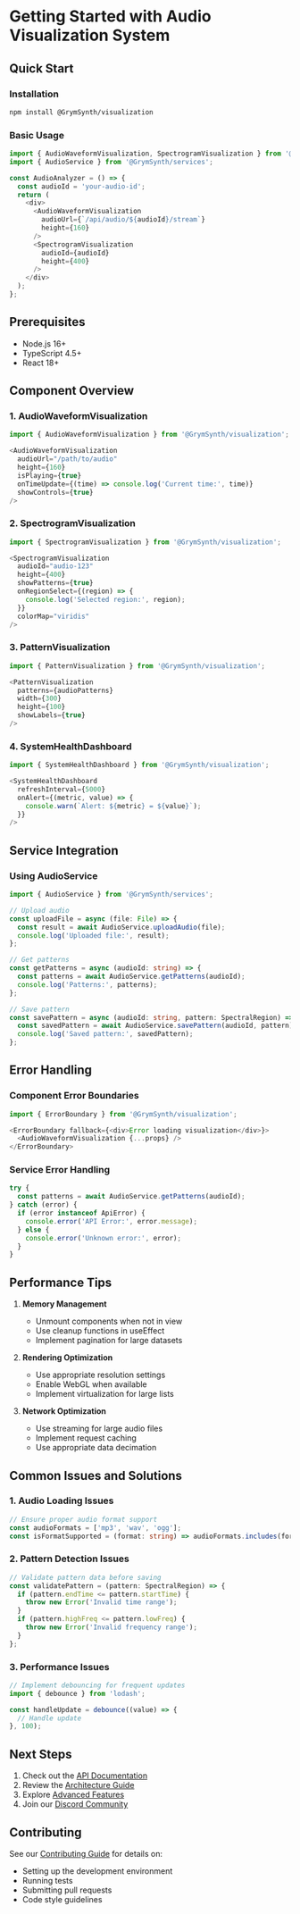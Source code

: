 # Getting Started with Audio Visualization System

## Quick Start

### Installation
```bash
npm install @GrymSynth/visualization
```

### Basic Usage
```typescript
import { AudioWaveformVisualization, SpectrogramVisualization } from '@GrymSynth/visualization';
import { AudioService } from '@GrymSynth/services';

const AudioAnalyzer = () => {
  const audioId = 'your-audio-id';
  return (
    <div>
      <AudioWaveformVisualization
        audioUrl={`/api/audio/${audioId}/stream`}
        height={160}
      />
      <SpectrogramVisualization
        audioId={audioId}
        height={400}
      />
    </div>
  );
};
```

## Prerequisites
- Node.js 16+
- TypeScript 4.5+
- React 18+

## Component Overview

### 1. AudioWaveformVisualization
```typescript
import { AudioWaveformVisualization } from '@GrymSynth/visualization';

<AudioWaveformVisualization
  audioUrl="/path/to/audio"
  height={160}
  isPlaying={true}
  onTimeUpdate={(time) => console.log('Current time:', time)}
  showControls={true}
/>
```

### 2. SpectrogramVisualization
```typescript
import { SpectrogramVisualization } from '@GrymSynth/visualization';

<SpectrogramVisualization
  audioId="audio-123"
  height={400}
  showPatterns={true}
  onRegionSelect={(region) => {
    console.log('Selected region:', region);
  }}
  colorMap="viridis"
/>
```

### 3. PatternVisualization
```typescript
import { PatternVisualization } from '@GrymSynth/visualization';

<PatternVisualization
  patterns={audioPatterns}
  width={300}
  height={100}
  showLabels={true}
/>
```

### 4. SystemHealthDashboard
```typescript
import { SystemHealthDashboard } from '@GrymSynth/visualization';

<SystemHealthDashboard
  refreshInterval={5000}
  onAlert={(metric, value) => {
    console.warn(`Alert: ${metric} = ${value}`);
  }}
/>
```

## Service Integration

### Using AudioService
```typescript
import { AudioService } from '@GrymSynth/services';

// Upload audio
const uploadFile = async (file: File) => {
  const result = await AudioService.uploadAudio(file);
  console.log('Uploaded file:', result);
};

// Get patterns
const getPatterns = async (audioId: string) => {
  const patterns = await AudioService.getPatterns(audioId);
  console.log('Patterns:', patterns);
};

// Save pattern
const savePattern = async (audioId: string, pattern: SpectralRegion) => {
  const savedPattern = await AudioService.savePattern(audioId, pattern);
  console.log('Saved pattern:', savedPattern);
};
```

## Error Handling

### Component Error Boundaries
```typescript
import { ErrorBoundary } from '@GrymSynth/visualization';

<ErrorBoundary fallback={<div>Error loading visualization</div>}>
  <AudioWaveformVisualization {...props} />
</ErrorBoundary>
```

### Service Error Handling
```typescript
try {
  const patterns = await AudioService.getPatterns(audioId);
} catch (error) {
  if (error instanceof ApiError) {
    console.error('API Error:', error.message);
  } else {
    console.error('Unknown error:', error);
  }
}
```

## Performance Tips

1. **Memory Management**
   - Unmount components when not in view
   - Use cleanup functions in useEffect
   - Implement pagination for large datasets

2. **Rendering Optimization**
   - Use appropriate resolution settings
   - Enable WebGL when available
   - Implement virtualization for large lists

3. **Network Optimization**
   - Use streaming for large audio files
   - Implement request caching
   - Use appropriate data decimation

## Common Issues and Solutions

### 1. Audio Loading Issues
```typescript
// Ensure proper audio format support
const audioFormats = ['mp3', 'wav', 'ogg'];
const isFormatSupported = (format: string) => audioFormats.includes(format);
```

### 2. Pattern Detection Issues
```typescript
// Validate pattern data before saving
const validatePattern = (pattern: SpectralRegion) => {
  if (pattern.endTime <= pattern.startTime) {
    throw new Error('Invalid time range');
  }
  if (pattern.highFreq <= pattern.lowFreq) {
    throw new Error('Invalid frequency range');
  }
};
```

### 3. Performance Issues
```typescript
// Implement debouncing for frequent updates
import { debounce } from 'lodash';

const handleUpdate = debounce((value) => {
  // Handle update
}, 100);
```

## Next Steps

1. Check out the [API Documentation](./API.md)
2. Review the [Architecture Guide](./ARCHITECTURE.md)
3. Explore [Advanced Features](./ADVANCED.md)
4. Join our [Discord Community](https://discord.gg/GrymSynth)

## Contributing

See our [Contributing Guide](./CONTRIBUTING.md) for details on:
- Setting up the development environment
- Running tests
- Submitting pull requests
- Code style guidelines
